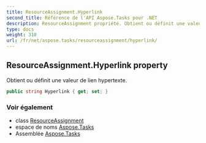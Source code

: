 ```yaml
---
title: ResourceAssignment.Hyperlink
second_title: Référence de l'API Aspose.Tasks pour .NET
description: ResourceAssignment propriété. Obtient ou définit une valeur de lien hypertexte.
type: docs
weight: 310
url: /fr/net/aspose.tasks/resourceassignment/hyperlink/
---
```

## ResourceAssignment.Hyperlink property

Obtient ou définit une valeur de lien hypertexte.

```csharp
public string Hyperlink { get; set; }
```

### Voir également

* class [ResourceAssignment](../)
* espace de noms [Aspose.Tasks](../../resourceassignment/)
* Assemblée [Aspose.Tasks](../../../)


